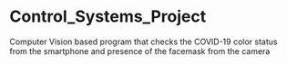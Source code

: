 # Control_Systems_Project
Computer Vision based program that checks the COVID-19 color status from the smartphone and presence of the facemask from the camera
